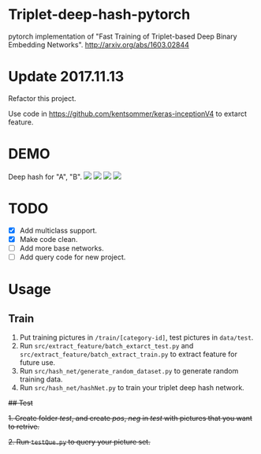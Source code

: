 # Triplet-deep-hash-pytorch
pytorch implementation of "Fast Training of Triplet-based Deep Binary Embedding Networks".
http://arxiv.org/abs/1603.02844


# Update 2017.11.13
Refactor this project.

Use code in https://github.com/kentsommer/keras-inceptionV4 to extarct feature.


# DEMO
Deep hash for "A", "B".
![](https://raw.githubusercontent.com/xwzy/triplet-deep-hash-pytorch/master/demo_picture/a.jpeg)
![](https://raw.githubusercontent.com/xwzy/triplet-deep-hash-pytorch/master/demo_picture/aa.jpeg)
![](https://raw.githubusercontent.com/xwzy/triplet-deep-hash-pytorch/master/demo_picture/b.jpeg)
![](https://raw.githubusercontent.com/xwzy/triplet-deep-hash-pytorch/master/demo_picture/bb.jpeg)

# TODO
- [x] Add multiclass support.
- [x] Make code clean.
- [ ] Add more base networks.
- [ ] Add query code for new project.

# Usage
## Train
1. Put training pictures in `/train/[category-id]`, test pictures in `data/test`.
2. Run `src/extract_feature/batch_extarct_test.py` and `src/extract_feature/batch_extract_train.py` to extract feature for future use.
3. Run `src/hash_net/generate_random_dataset.py` to generate random training data.
4. Run `src/hash_net/hashNet.py` to train your triplet deep hash network.


~~## Test~~

~~1. Create folder *test*, and create *pos*, *neg* in *test* with pictures that you want to retrive.~~

~~2. Run `testQue.py` to query your picture set.~~
